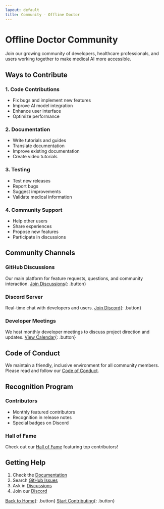 ```yaml
---
layout: default
title: Community - Offline Doctor
---
```


# Offline Doctor Community

Join our growing community of developers, healthcare professionals, and users working together to make medical AI more accessible.

## Ways to Contribute

### 1. Code Contributions
- Fix bugs and implement new features
- Improve AI model integration
- Enhance user interface
- Optimize performance

### 2. Documentation
- Write tutorials and guides
- Translate documentation
- Improve existing documentation
- Create video tutorials

### 3. Testing
- Test new releases
- Report bugs
- Suggest improvements
- Validate medical information

### 4. Community Support
- Help other users
- Share experiences
- Propose new features
- Participate in discussions

## Community Channels

### GitHub Discussions
Our main platform for feature requests, questions, and community interaction.
[Join Discussions](https://github.com/lpolish/offlinedoctor/discussions){: .button}

### Discord Server
Real-time chat with developers and users.
[Join Discord](https://discord.gg/offlinedoctor){: .button}

### Developer Meetings
We host monthly developer meetings to discuss project direction and updates.
[View Calendar](./calendar.html){: .button}

## Code of Conduct

We maintain a friendly, inclusive environment for all community members. Please read and follow our [Code of Conduct](../CODE_OF_CONDUCT.html).

## Recognition Program

### Contributors
- Monthly featured contributors
- Recognition in release notes
- Special badges on Discord

### Hall of Fame
Check out our [Hall of Fame](./hall-of-fame.html) featuring top contributors!

## Getting Help

1. Check the [Documentation](../docs.html)
2. Search [GitHub Issues](https://github.com/lpolish/offlinedoctor/issues)
3. Ask in [Discussions](https://github.com/lpolish/offlinedoctor/discussions)
4. Join our [Discord](https://discord.gg/offlinedoctor)

[Back to Home](../){: .button} [Start Contributing](../CONTRIBUTING.html){: .button}
